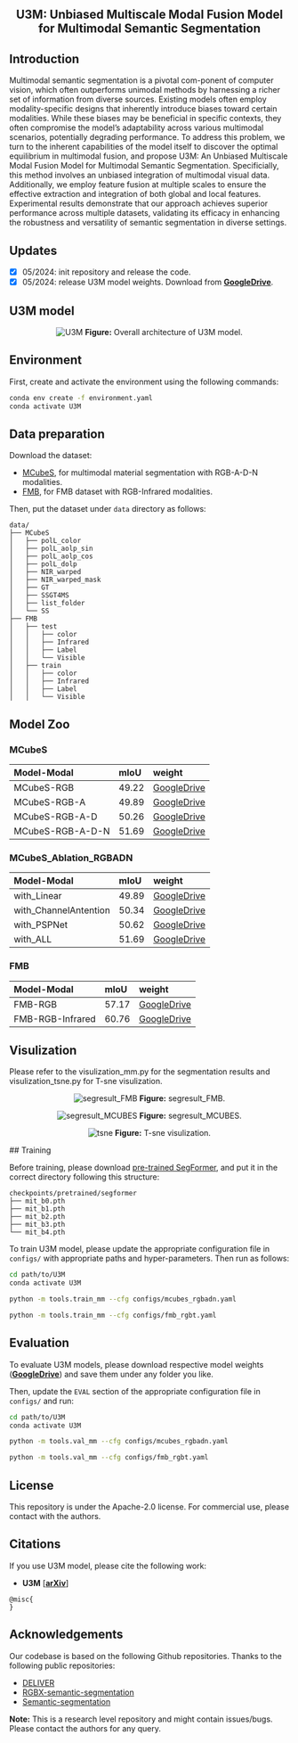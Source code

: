 <div align="center"> 

## U3M: Unbiased Multiscale Modal Fusion Model for Multimodal Semantic Segmentation

</div>

</div>

## Introduction

Multimodal semantic segmentation is a pivotal com-ponent of computer vision, which often outperforms unimodal methods by harnessing a richer set of information from diverse sources. Existing models often employ modality-specific designs that inherently introduce biases toward certain modalities. While these biases may be beneficial in specific contexts, they often compromise the model’s adaptability across various multimodal scenarios, potentially degrading performance. To address this problem, we turn to the inherent capabilities of the model itself to discover the optimal equilibrium in multimodal fusion, and propose U3M: An Unbiased Multiscale Modal Fusion Model for Multimodal Semantic Segmentation. Specificially, this method involves an unbiased integration of multimodal visual data. Additionally, we employ feature fusion at multiple scales to ensure the effective extraction and integration of both global and local features. Experimental results demonstrate that our approach achieves superior performance across multiple datasets, validating its efficacy in enhancing the robustness and versatility of semantic segmentation in diverse settings.

## Updates
- [x] 05/2024: init repository and release the code.
- [x] 05/2024: release U3M model weights. Download from [**GoogleDrive**](https://drive.google.com/drive/folders/1w0J-D5kME3WyFLl-ZFrNlqtG1AmcfZtz?usp=sharing).

## U3M model

<div align="center"> 

![U3M](fig/U3M.png)
**Figure:** Overall architecture of U3M model.

</div>

## Environment

First, create and activate the environment using the following commands: 
```bash
conda env create -f environment.yaml
conda activate U3M
```

## Data preparation
Download the dataset:
- [MCubeS](https://github.com/kyotovision-public/multimodal-material-segmentation), for multimodal material segmentation with RGB-A-D-N modalities.
- [FMB](https://github.com/JinyuanLiu-CV/SegMiF), for FMB dataset with RGB-Infrared modalities.

Then, put the dataset under `data` directory as follows:

```
data/
├── MCubeS
│   ├── polL_color
│   ├── polL_aolp_sin
│   ├── polL_aolp_cos
│   ├── polL_dolp
│   ├── NIR_warped
│   ├── NIR_warped_mask
│   ├── GT
│   ├── SSGT4MS
│   ├── list_folder
│   └── SS
├── FMB
│   ├── test
│   │   ├── color
│   │   ├── Infrared
│   │   ├── Label
│   │   └── Visible
│   ├── train
│   │   ├── color
│   │   ├── Infrared
│   │   ├── Label
│   │   └── Visible
```

## Model Zoo

### MCubeS
| Model-Modal      | mIoU   | weight |
| :--------------- | :----- | :----- |
| MCubeS-RGB       | 49.22 | [GoogleDrive](https://drive.google.com/drive/folders/1w0J-D5kME3WyFLl-ZFrNlqtG1AmcfZtz?usp=sharing) |
| MCubeS-RGB-A     | 49.89 | [GoogleDrive](https://drive.google.com/drive/folders/1w0J-D5kME3WyFLl-ZFrNlqtG1AmcfZtz?usp=sharing) |
| MCubeS-RGB-A-D   | 50.26 | [GoogleDrive](https://drive.google.com/drive/folders/1w0J-D5kME3WyFLl-ZFrNlqtG1AmcfZtz?usp=sharing) |
| MCubeS-RGB-A-D-N | 51.69 | [GoogleDrive](https://drive.google.com/drive/folders/1w0J-D5kME3WyFLl-ZFrNlqtG1AmcfZtz?usp=sharing) |

### MCubeS_Ablation_RGBADN
| Model-Modal      | mIoU   | weight |
| :--------------- | :----- | :----- |
| with_Linear       | 49.89 | [GoogleDrive](https://drive.google.com/drive/folders/1w0J-D5kME3WyFLl-ZFrNlqtG1AmcfZtz?usp=sharing) |
| with_ChannelAntention    | 50.34 | [GoogleDrive](https://drive.google.com/drive/folders/1w0J-D5kME3WyFLl-ZFrNlqtG1AmcfZtz?usp=sharing) |
| with_PSPNet   | 50.62 | [GoogleDrive](https://drive.google.com/drive/folders/1w0J-D5kME3WyFLl-ZFrNlqtG1AmcfZtz?usp=sharing) |
| with_ALL | 51.69 | [GoogleDrive](https://drive.google.com/drive/folders/1w0J-D5kME3WyFLl-ZFrNlqtG1AmcfZtz?usp=sharing) |


### FMB
| Model-Modal      | mIoU   | weight |
| :--------------- | :----- | :----- |
| FMB-RGB          | 57.17 | [GoogleDrive](https://drive.google.com/drive/folders/1w0J-D5kME3WyFLl-ZFrNlqtG1AmcfZtz?usp=sharing) |
| FMB-RGB-Infrared | 60.76 | [GoogleDrive](https://drive.google.com/drive/folders/1w0J-D5kME3WyFLl-ZFrNlqtG1AmcfZtz?usp=sharing) |

## Visulization
Please refer to the visulization_mm.py for the segmentation results and visulization_tsne.py for T-sne visulization.

<div align="center"> 

![segresult_FMB](fig/segresult_FMB.png)
**Figure:** segresult_FMB.

![segresult_MCUBES](fig/segresult_MCUBES.png)
**Figure:** segresult_MCUBES.

![tsne](fig/tsne.png)
**Figure:** T-sne visulization.

</div>
## Training

Before training, please download [pre-trained SegFormer](https://drive.google.com/drive/folders/10XgSW8f7ghRs9fJ0dE-EV8G2E_guVsT5), and put it in the correct directory following this structure:

```text
checkpoints/pretrained/segformer
├── mit_b0.pth
├── mit_b1.pth
├── mit_b2.pth
├── mit_b3.pth
└── mit_b4.pth
```

To train U3M model, please update the appropriate configuration file in `configs/` with appropriate paths and hyper-parameters. Then run as follows:

```bash
cd path/to/U3M
conda activate U3M

python -m tools.train_mm --cfg configs/mcubes_rgbadn.yaml

python -m tools.train_mm --cfg configs/fmb_rgbt.yaml
```


## Evaluation
To evaluate U3M models, please download respective model weights ([**GoogleDrive**](https://drive.google.com/drive/folders/1w0J-D5kME3WyFLl-ZFrNlqtG1AmcfZtz?usp=sharing)) and save them under any folder you like.

<!-- 
```text
output/
├── MCubeS
│   ├── U3M_B4_MCubeS_RGB.pth
│   ├── U3M_B4_MCubeS_RGBA.pth
│   ├── U3M_B4_MCubeS_RGBAD.pth
│   ├── U3M_B4_MCubeS_RGBNAD.pth
``` -->

Then, update the `EVAL` section of the appropriate configuration file in `configs/` and run:

```bash
cd path/to/U3M
conda activate U3M

python -m tools.val_mm --cfg configs/mcubes_rgbadn.yaml

python -m tools.val_mm --cfg configs/fmb_rgbt.yaml
```

## License

This repository is under the Apache-2.0 license. For commercial use, please contact with the authors.


## Citations

If you use U3M model, please cite the following work:

- **U3M** [[**arXiv**]()]
```
@misc{
}
```

## Acknowledgements
Our codebase is based on the following Github repositories. Thanks to the following public repositories:
- [DELIVER](https://github.com/jamycheung/DELIVER)
- [RGBX-semantic-segmentation](https://github.com/huaaaliu/RGBX_Semantic_Segmentation)
- [Semantic-segmentation](https://github.com/sithu31296/semantic-segmentation)

**Note:** This is a research level repository and might contain issues/bugs. Please contact the authors for any query.
